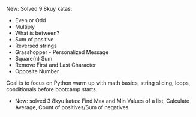 New: Solved 9 8kuy katas:

- Even or Odd
- Multiply
- What is between?
- Sum of positive
- Reversed strings
- Grasshopper - Personalized Message
- Square(n) Sum
- Remove First and Last Character
- Opposite Number

Goal is to focus on Python warm up with math basics, string slicing, loops, conditionals before bootcamp starts.

- New: solved 3 8kyu katas: Find Max and Min Values of a list, Calculate Average, Count of positives/Sum of negatives

